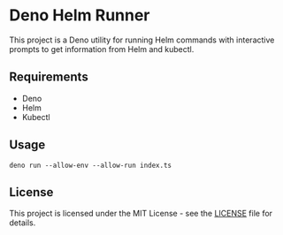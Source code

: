 # Deno Helm Runner

This project is a Deno utility for running Helm commands with interactive prompts to get information from Helm and kubectl.

## Requirements

- Deno
- Helm
- Kubectl

## Usage

```
deno run --allow-env --allow-run index.ts
```

## License

This project is licensed under the MIT License - see the [LICENSE](LICENSE) file for details.
